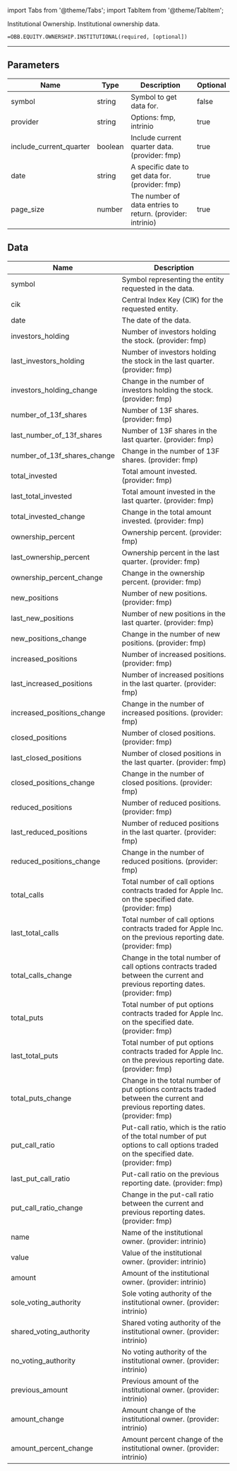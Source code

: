 <!-- markdownlint-disable MD012 MD031 MD033 -->

import Tabs from '@theme/Tabs';
import TabItem from '@theme/TabItem';

Institutional Ownership. Institutional ownership data.

```excel wordwrap
=OBB.EQUITY.OWNERSHIP.INSTITUTIONAL(required, [optional])
```

---

## Parameters

| Name | Type | Description | Optional |
| ---- | ---- | ----------- | -------- |
| symbol | string | Symbol to get data for. | false |
| provider | string | Options: fmp, intrinio | true |
| include_current_quarter | boolean | Include current quarter data. (provider: fmp) | true |
| date | string | A specific date to get data for. (provider: fmp) | true |
| page_size | number | The number of data entries to return. (provider: intrinio) | true |

## Data

| Name | Description |
| ---- | ----------- |
| symbol | Symbol representing the entity requested in the data.  |
| cik | Central Index Key (CIK) for the requested entity.  |
| date | The date of the data.  |
| investors_holding | Number of investors holding the stock. (provider: fmp) |
| last_investors_holding | Number of investors holding the stock in the last quarter. (provider: fmp) |
| investors_holding_change | Change in the number of investors holding the stock. (provider: fmp) |
| number_of_13f_shares | Number of 13F shares. (provider: fmp) |
| last_number_of_13f_shares | Number of 13F shares in the last quarter. (provider: fmp) |
| number_of_13f_shares_change | Change in the number of 13F shares. (provider: fmp) |
| total_invested | Total amount invested. (provider: fmp) |
| last_total_invested | Total amount invested in the last quarter. (provider: fmp) |
| total_invested_change | Change in the total amount invested. (provider: fmp) |
| ownership_percent | Ownership percent. (provider: fmp) |
| last_ownership_percent | Ownership percent in the last quarter. (provider: fmp) |
| ownership_percent_change | Change in the ownership percent. (provider: fmp) |
| new_positions | Number of new positions. (provider: fmp) |
| last_new_positions | Number of new positions in the last quarter. (provider: fmp) |
| new_positions_change | Change in the number of new positions. (provider: fmp) |
| increased_positions | Number of increased positions. (provider: fmp) |
| last_increased_positions | Number of increased positions in the last quarter. (provider: fmp) |
| increased_positions_change | Change in the number of increased positions. (provider: fmp) |
| closed_positions | Number of closed positions. (provider: fmp) |
| last_closed_positions | Number of closed positions in the last quarter. (provider: fmp) |
| closed_positions_change | Change in the number of closed positions. (provider: fmp) |
| reduced_positions | Number of reduced positions. (provider: fmp) |
| last_reduced_positions | Number of reduced positions in the last quarter. (provider: fmp) |
| reduced_positions_change | Change in the number of reduced positions. (provider: fmp) |
| total_calls | Total number of call options contracts traded for Apple Inc. on the specified date. (provider: fmp) |
| last_total_calls | Total number of call options contracts traded for Apple Inc. on the previous reporting date. (provider: fmp) |
| total_calls_change | Change in the total number of call options contracts traded between the current and previous reporting dates. (provider: fmp) |
| total_puts | Total number of put options contracts traded for Apple Inc. on the specified date. (provider: fmp) |
| last_total_puts | Total number of put options contracts traded for Apple Inc. on the previous reporting date. (provider: fmp) |
| total_puts_change | Change in the total number of put options contracts traded between the current and previous reporting dates. (provider: fmp) |
| put_call_ratio | Put-call ratio, which is the ratio of the total number of put options to call options traded on the specified date. (provider: fmp) |
| last_put_call_ratio | Put-call ratio on the previous reporting date. (provider: fmp) |
| put_call_ratio_change | Change in the put-call ratio between the current and previous reporting dates. (provider: fmp) |
| name | Name of the institutional owner. (provider: intrinio) |
| value | Value of the institutional owner. (provider: intrinio) |
| amount | Amount of the institutional owner. (provider: intrinio) |
| sole_voting_authority | Sole voting authority of the institutional owner. (provider: intrinio) |
| shared_voting_authority | Shared voting authority of the institutional owner. (provider: intrinio) |
| no_voting_authority | No voting authority of the institutional owner. (provider: intrinio) |
| previous_amount | Previous amount of the institutional owner. (provider: intrinio) |
| amount_change | Amount change of the institutional owner. (provider: intrinio) |
| amount_percent_change | Amount percent change of the institutional owner. (provider: intrinio) |
